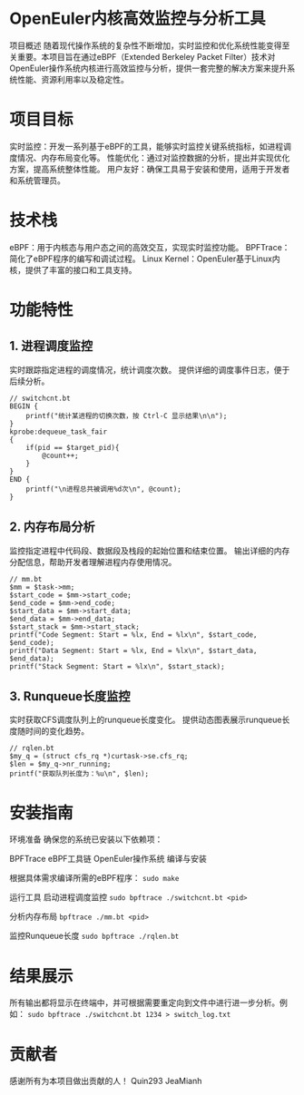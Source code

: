 # OpenEuler内核高效监控与分析工具
项目概述
随着现代操作系统的复杂性不断增加，实时监控和优化系统性能变得至关重要。本项目旨在通过eBPF（Extended Berkeley Packet Filter）技术对OpenEuler操作系统内核进行高效监控与分析，提供一套完整的解决方案来提升系统性能、资源利用率以及稳定性。

# 项目目标
实时监控：开发一系列基于eBPF的工具，能够实时监控关键系统指标，如进程调度情况、内存布局变化等。
性能优化：通过对监控数据的分析，提出并实现优化方案，提高系统整体性能。
用户友好：确保工具易于安装和使用，适用于开发者和系统管理员。
# 技术栈
eBPF：用于内核态与用户态之间的高效交互，实现实时监控功能。
BPFTrace：简化了eBPF程序的编写和调试过程。
Linux Kernel：OpenEuler基于Linux内核，提供了丰富的接口和工具支持。
# 功能特性

## 1. 进程调度监控
实时跟踪指定进程的调度情况，统计调度次数。
提供详细的调度事件日志，便于后续分析。
```
// switchcnt.bt
BEGIN {
    printf("统计某进程的切换次数，按 Ctrl-C 显示结果\n\n");
}
kprobe:dequeue_task_fair
{
    if(pid == $target_pid){
        @count++;
    }
}
END {
    printf("\n进程总共被调用%d次\n", @count);
}
```
## 2. 内存布局分析
监控指定进程中代码段、数据段及栈段的起始位置和结束位置。
输出详细的内存分配信息，帮助开发者理解进程内存使用情况。
```
// mm.bt
$mm = $task->mm;
$start_code = $mm->start_code;
$end_code = $mm->end_code;
$start_data = $mm->start_data;
$end_data = $mm->end_data;
$start_stack = $mm->start_stack;
printf("Code Segment: Start = %lx, End = %lx\n", $start_code, $end_code);
printf("Data Segment: Start = %lx, End = %lx\n", $start_data, $end_data);
printf("Stack Segment: Start = %lx\n", $start_stack);
```
## 3. Runqueue长度监控
实时获取CFS调度队列上的runqueue长度变化。
提供动态图表展示runqueue长度随时间的变化趋势。
```
// rqlen.bt
$my_q = (struct cfs_rq *)curtask->se.cfs_rq;
$len = $my_q->nr_running;
printf("获取队列长度为：%u\n", $len);
```
# 安装指南
环境准备
确保您的系统已安装以下依赖项：

BPFTrace
eBPF工具链
OpenEuler操作系统
编译与安装

根据具体需求编译所需的eBPF程序：
`sudo make`

运行工具
启动进程调度监控
`sudo bpftrace ./switchcnt.bt <pid>`

分析内存布局
`bpftrace ./mm.bt <pid>`

监控Runqueue长度
`sudo bpftrace ./rqlen.bt`

# 结果展示
所有输出都将显示在终端中，并可根据需要重定向到文件中进行进一步分析。例如：
`sudo bpftrace ./switchcnt.bt 1234 > switch_log.txt`

# 贡献者
感谢所有为本项目做出贡献的人！
Quin293
JeaMianh
